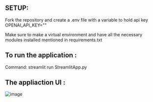 ## SETUP:
Fork the repository and create a .env file with a variable to hold api key 
<br>
OPENAI_API_KEY=""

Make sure to make a virtual environment and have all the necessary modules installed mentioned in requirements.txt

## To run the application :

Command: streamlit run StreamlitApp.py


## The appliaction UI :

![image](https://github.com/user-attachments/assets/ed978139-01fa-4c54-a65c-48d941a3ba84)
